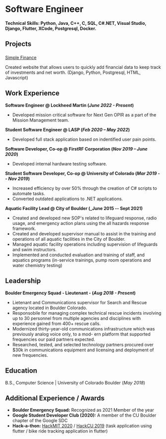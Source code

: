 # Software Engineer

#### Technical Skills: Python, Java, C++, C, SQL, C\#.NET, Visual Studio, Django, Flutter, XCode, Postgresql, Docker.

## Projects
### 
[Simple Finance](https://github.com/AngusFiedler/simple-finance-web)

Created website that allows users to quickly add financial data to keep track of investments and net worth. (Django, Python, Postgresql, HTML, Javascript)

## Work Experience
**Software Engineer @ Lockheed Martin (_June 2022 - Present_)**
- Developed mission critical software for Next Gen OPIR as a part of the Mission Management team.

**Student Software Engineer @ LASP (_Feb 2020 – May 2022_)**
- Developed full stack application based on indentified user pain points.

**Software Developer, Co-op  @ FirstRF Corporation (_Nov 2019 – June 2020_)**
- Developed internal hardware testing software.

**Student Software Developer, Co-op  @ University of Colorado (_Mar 2019 -- Nov 2019_)**
- Increased efficiency by over 50% through the creation of C# scripts to automate tasks.
- Converted outdated applications to .NET applications.

**Aquatic Facility Lead  @ City of Boulder (_June 2015 -- Sept 2021)**
- Created and developed new SOP's related to lifeguard response, radio usage, and emergency action plans using the all hazards response framework.
- Created and developed supervisor manual to assist in the training and operations of all aquatic facilities in the City of Boulder.
- Managed aquatic facility operations including supervision of lifeguards and swim instructors.
- Implemented and conducted evaluation and training of staff, and aquatics programs (in-service trainings, pump room operations and water chemistry testing)


## Leadership
**Boulder Emergency Squad - Lieutenant - (_Aug 2018 - Present_)**
- Lietenant and Communications supervisor for Search and Rescue agency located in Boulder Colorado.
- Responsobile for managing complex technical rescue incidents involving up to 30 personnel from multiple agencies and disciplines with experience gained from 400+ rescue calls.
- Modernized thirty-year-old communications infrastructure which was previously analog voice only, to a mod-
ern platform that supported frequencies our paid partners expected.
- Researched, tested, and selected technology partners procured over $30k in communications equipment and
licensing and deployment of new frequencies.

## Education		        		
B.S., Computer Science | University of Colorado Boulder (_May 2018_)

## Additional Experience / Awards	
- **Boulder Emergency Squad:** Recognized as 2021 Member of the year	        		
- **Google Student Developer Club (2020):** A member of the CU Boulder chapter of the Google SDC
- **Hack-a-thon:** [HackMIT 2020](https://github.com/AngusFiedler/Hack_MIT_2020) / [HackCU 2019](https://github.com/AngusFiedler/HackCU2019) (task application using flutter / bike ride tracking application in flutter)